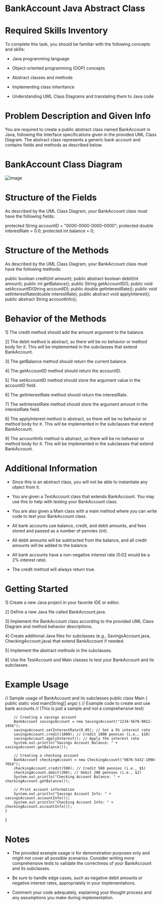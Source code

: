 # BankAccount Java Abstract Class

# Required Skills Inventory
To complete this task, you should be familiar with the following concepts and skills:

 * Java programming language

 * Object-oriented programming (OOP) concepts

 * Abstract classes and methods

 * Implementing class inheritance

 * Understanding UML Class Diagrams and translating them to Java code

# Problem Description and Given Info
You are required to create a public abstract class named BankAccount in Java, following the Interface specifications given in the provided UML Class Diagram. The abstract class represents a generic bank account and contains fields and methods as described below.

# BankAccount Class Diagram

![image](https://github.com/user-attachments/assets/91bb2d99-c923-4a08-93f9-812e9b94563b)


# Structure of the Fields
As described by the UML Class Diagram, your BankAccount class must have the following fields:

protected String accountID = "0000-0000-0000-0000";
protected double interestRate = 0.0;
protected int balance = 0;

# Structure of the Methods
As described by the UML Class Diagram, your BankAccount class must have the following methods:

public boolean credit(int amount);
public abstract boolean debit(int amount);
public int getBalance();
public String getAccountID();
public void setAccountID(String accountID);
public double getInterestRate();
public void setInterestRate(double interestRate);
public abstract void applyInterest();
public abstract String accountInfo();

# Behavior of the Methods
1] The credit method should add the amount argument to the balance.

2] The debit method is abstract, so there will be no behavior or method body for it. This will be implemented in the subclasses that extend BankAccount.

3] The getBalance method should return the current balance.

4] The getAccountID method should return the accountID.

5] The setAccountID method should store the argument value in the accountID field.

6] The getInterestRate method should return the interestRate.

7] The setInterestRate method should store the argument amount in the interestRate field.

8] The applyInterest method is abstract, so there will be no behavior or method body for it. This will be implemented in the subclasses that extend BankAccount.

9] The accountInfo method is abstract, so there will be no behavior or method body for it. This will be implemented in the subclasses that extend BankAccount.

# Additional Information
* Since this is an abstract class, you will not be able to instantiate any object from it.

* You are given a TestAccount class that extends BankAccount. You may use this to help with testing your BankAccount class.

* You are also given a Main class with a main method where you can write code to test your BankAccount class.

* All bank accounts use balance, credit, and debit amounts, and fees stored and passed as a number of pennies (int).

* All debit amounts will be subtracted from the balance, and all credit amounts will be added to the balance.

* All bank accounts have a non-negative interest rate (0.02 would be a 2% interest rate).

* The credit method will always return true.

# Getting Started
1] Create a new Java project in your favorite IDE or editor.

2] Define a new Java file called BankAccount.java.

3] Implement the BankAccount class according to the provided UML Class Diagram and method behavior descriptions.

4] Create additional Java files for subclasses (e.g., SavingsAccount.java, CheckingAccount.java) that extend BankAccount if needed.

5] Implement the abstract methods in the subclasses.

6] Use the TestAccount and Main classes to test your BankAccount and its subclasses.

# Example Usage
// Sample usage of BankAccount and its subclasses
public class Main {
    public static void main(String[] args) {
        // Example code to create and use bank accounts
        // (This is just a sample and not a comprehensive test)

        // Creating a savings account
        BankAccount savingsAccount = new SavingsAccount("1234-5678-9012-3456");
        savingsAccount.setInterestRate(0.05); // Set a 5% interest rate
        savingsAccount.credit(1000); // Credit 1000 pennies (i.e., $10)
        savingsAccount.applyInterest(); // Apply the interest rate
        System.out.println("Savings Account Balance: " + savingsAccount.getBalance());

        // Creating a checking account
        BankAccount checkingAccount = new CheckingAccount("9876-5432-1098-7654");
        checkingAccount.credit(500); // Credit 500 pennies (i.e., $5)
        checkingAccount.debit(200); // Debit 200 pennies (i.e., $2)
        System.out.println("Checking Account Balance: " + checkingAccount.getBalance());

        // Print account information
        System.out.println("Savings Account Info: " + savingsAccount.accountInfo());
        System.out.println("Checking Account Info: " + checkingAccount.accountInfo());
    }
}
# Notes
* The provided example usage is for demonstration purposes only and might not cover all possible scenarios. Consider writing more comprehensive tests to validate the correctness of your BankAccount and its subclasses.

* Be sure to handle edge cases, such as negative debit amounts or negative interest rates, appropriately in your implementations.

* Comment your code adequately, explaining your thought process and any assumptions you make during implementation.





 
